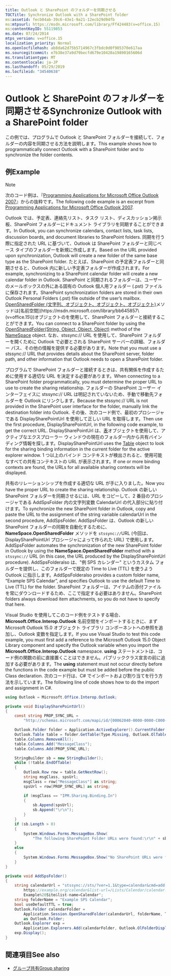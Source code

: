 ```yaml
---
title: Outlook と SharePoint のフォルダーを同期させる
TOCTitle: Synchronize Outlook with a SharePoint folder
ms:assetid: fecb04ab-39c6-43e1-9a21-12ecb29d94fb
ms:mtpsurl: https://msdn.microsoft.com/library/Ff424483(v=office.15)
ms:contentKeyID: 55119853
ms.date: 07/24/2014
mtps_version: v=office.15
localization_priority: Normal
ms.openlocfilehash: ab8da62d75b5714967c3fbdc0d0f985370e617aa
ms.sourcegitcommit: e7b38e37a9d79becfd679e10420a19890165606d
ms.translationtype: MT
ms.contentlocale: ja-JP
ms.lasthandoff: 05/29/2019
ms.locfileid: "34540638"
---
```

# <a name="synchronize-outlook-with-a-sharepoint-folder"></a><span data-ttu-id="d160d-102">Outlook と SharePoint のフォルダーを同期させる</span><span class="sxs-lookup"><span data-stu-id="d160d-102">Synchronize Outlook with a SharePoint folder</span></span>

<span data-ttu-id="d160d-103">この例では、プログラムで Outlook と SharePoint フォルダーを接続して、フォルダーの内容を同期させる方法を説明します。</span><span class="sxs-lookup"><span data-stu-id="d160d-103">This example shows how to programmatically connect Outlook with a SharePoint folder and to synchronize the folder contents.</span></span>

## <a name="example"></a><span data-ttu-id="d160d-104">例</span><span class="sxs-lookup"><span data-stu-id="d160d-104">Example</span></span>

> [!NOTE] 
> <span data-ttu-id="d160d-105">次のコード例は、『[Programming Applications for Microsoft Office Outlook 2007](https://www.amazon.com/gp/product/0735622493?ie=UTF8&tag=msmsdn-20&linkCode=as2&camp=1789&creative=9325&creativeASIN=0735622493)』からの抜粋です。</span><span class="sxs-lookup"><span data-stu-id="d160d-105">The following code example is an excerpt from [Programming Applications for Microsoft Office Outlook 2007](https://www.amazon.com/gp/product/0735622493?ie=UTF8&tag=msmsdn-20&linkCode=as2&camp=1789&creative=9325&creativeASIN=0735622493).</span></span>

<span data-ttu-id="d160d-106">Outlook では、予定表、連絡先リスト、タスク リスト、ディスカッション掲示板、SharePoint フォルダーにドキュメント ライブラリを同期することができます。</span><span class="sxs-lookup"><span data-stu-id="d160d-106">In Outlook, you can synchronize calendars, contact lists, task lists, discussion boards, and document libraries to SharePoint folders.</span></span> <span data-ttu-id="d160d-107">同期を行う際に指定された URL に基づいて、Outlook は SharePoint フォルダーと同じベース タイプのフォルダーを新規に作成します。</span><span class="sxs-lookup"><span data-stu-id="d160d-107">Based on the URL provided upon synchronization, Outlook will create a new folder of the same base type as the SharePoint folder.</span></span> <span data-ttu-id="d160d-108">たとえば、SharePoint の予定表フォルダーと同期させると、Outlook 内に新しい予定表フォルダーが作成されます。</span><span class="sxs-lookup"><span data-stu-id="d160d-108">For example, synchronizing to a SharePoint calendar folder will create a new calendar folder in Outlook.</span></span> <span data-ttu-id="d160d-109">SharePoint と同期されるフォルダーは、ユーザーのメールボックスの外にある固有の Outlook 個人用フォルダー (.pst) ファイルに保存されます。</span><span class="sxs-lookup"><span data-stu-id="d160d-109">SharePoint synchronization folders are stored in their own Outlook Personal Folders (.pst) file outside of the user’s mailbox.</span></span> <span data-ttu-id="d160d-110">[OpenSharedFolder (文字列、オブジェクト、オブジェクト、オブジェクト)](https://msdn.microsoft.com/library/bb610157\(v=office.15\))メソッドは[名前空間](https://msdn.microsoft.com/library/bb645857\(v=office.15\))オブジェクトのを使用して、SharePoint フォルダーと接続することができます。</span><span class="sxs-lookup"><span data-stu-id="d160d-110">You can connect to a SharePoint folder by using the [OpenSharedFolder(String, Object, Object, Object)](https://msdn.microsoft.com/library/bb610157\(v=office.15\)) method of the [NameSpace](https://msdn.microsoft.com/library/bb645857\(v=office.15\)) object.</span></span> <span data-ttu-id="d160d-111">なお、stssync:// URL を使用して、SharePoint フォルダーを開くために Outlook で必要とされる SharePoint サーバーの詳細、フォルダー パス、その他の情報を提供する必要があります。</span><span class="sxs-lookup"><span data-stu-id="d160d-111">Note that you must use a stssync:// URL that provides details about the SharePoint server, folder path, and other information that Outlook needs to open a SharePoint folder.</span></span>

<span data-ttu-id="d160d-112">プログラムで SharePoint フォルダーと接続するときは、共有関係を作成するために使用する適切な URL を決定する必要があります。</span><span class="sxs-lookup"><span data-stu-id="d160d-112">When connecting to a SharePoint folder programmatically, you must determine the proper URL to use to create the sharing relationship.</span></span> <span data-ttu-id="d160d-113">フォルダーの SharePoint ユーザー インターフェイスに stssync:// URL は明記されていないため、手動で移動先フォルダーを Outlook にリンクします。</span><span class="sxs-lookup"><span data-stu-id="d160d-113">Because the stssync:// URL is not provided in the SharePoint user interface for the folder, manually link the destination folder into Outlook.</span></span> <span data-ttu-id="d160d-114">その後、次のコード例で、最初のプロシージャである DisplaySharePointUrl を使用して正しい URL を取得します。</span><span class="sxs-lookup"><span data-stu-id="d160d-114">Then use the first procedure, DisplaySharePointUrl, in the following code example, to get the correct URL.</span></span> <span data-ttu-id="d160d-115">DisplaySharePointUrl は、[表](https://msdn.microsoft.com/library/bb652856\(v=office.15\))オブジェクトを使用して、アクティブなエクスプローラー ウィンドウの現在のフォルダー内から共有バインディング情報を探します。</span><span class="sxs-lookup"><span data-stu-id="d160d-115">DisplaySharePointUrl uses the [Table](https://msdn.microsoft.com/library/bb652856\(v=office.15\)) object to look for the sharing binding information in the current folder for the active explorer window.</span></span> <span data-ttu-id="d160d-116">1 つ以上のバインド コンテキストが検出されると、使用可能なすべての共有コンテキストの URL が表示されます。</span><span class="sxs-lookup"><span data-stu-id="d160d-116">If one or more binding contexts are found, the URLs for all available sharing contexts will be displayed.</span></span>

<span data-ttu-id="d160d-117">共有のリレーションシップを作成する適切な URL が手に入りました。</span><span class="sxs-lookup"><span data-stu-id="d160d-117">Now you have the proper URL to create the sharing relationship.</span></span> <span data-ttu-id="d160d-118">Outlook の新しい SharePoint フォルダーを同期させるには、URL をコピーして、2 番目のプロシージャである AddSpsFolder 内の文字列変数 CalendarUrl の代入部分に貼り付けます。</span><span class="sxs-lookup"><span data-stu-id="d160d-118">To synchronize the new SharePoint folder in Outlook, copy and paste the URL to the assignment of the string variable calendarUrl in the second procedure, AddSpsFolder.</span></span> <span data-ttu-id="d160d-119">AddSpsFolder は、Outlook の新しい SharePoint フォルダーの同期を自動化するために、**NameSpace.OpenSharedFolder** メソッドを `stssync://`URL (今回は、DisplaySharePointUrl プロシージャによって作られた URL) で使用します。</span><span class="sxs-lookup"><span data-stu-id="d160d-119">AddSpsFolder automates the synchronization of the new SharePoint folder in Outlook by using the **NameSpace.OpenSharedFolder** method with a `stssync://` URL (in this case, the URL produced by the DisplaySharePointUrl procedure).</span></span> <span data-ttu-id="d160d-120">AddSpsFolderalso は、"例 SPS カレンダー" というカスタム フォルダーを提供し、このフォルダーで既定の Time to Live (TTL) を使うよう Outlook に指示します。</span><span class="sxs-lookup"><span data-stu-id="d160d-120">AddSpsFolderalso provides a custom folder name, “Example SPS Calendar”, and specifies Outlook to use the default Time to Live (TTL) for the folder.</span></span> <span data-ttu-id="d160d-121">SharePoint フォルダーは、アイテムの添付ファイルを常にダウンロードするため、ここで指定する必要はありません。</span><span class="sxs-lookup"><span data-stu-id="d160d-121">SharePoint folders always download item attachments, so you do not have to specify that here.</span></span>

<span data-ttu-id="d160d-122">Visual Studio を使用してこのコード例をテストする場合、**Microsoft.Office.Interop.Outlook** 名前空間をインポートするときに、まず Microsoft Outlook 15.0 オブジェクト ライブラリ コンポーネントへの参照を追加し、Outlook 変数を指定します。</span><span class="sxs-lookup"><span data-stu-id="d160d-122">If you use Visual Studio to test this code example, you must first add a reference to the Microsoft Outlook 15.0 Object Library component and specify the Outlook variable when you import the **Microsoft.Office.Interop.Outlook** namespace.</span></span> <span data-ttu-id="d160d-123">**using** ステートメントは、コード例の関数の前に直接置くことはできません。パブリッククラス宣言の前に追加する必要があります。</span><span class="sxs-lookup"><span data-stu-id="d160d-123">The **using** statement must not occur directly before the functions in the code example but must be added before the public Class declaration.</span></span> <span data-ttu-id="d160d-124">次のコード行は、C\# でインポートおよび割り当てを行う方法を示しています。</span><span class="sxs-lookup"><span data-stu-id="d160d-124">The following line of code shows how to do the import and assignment in C\#.</span></span>

```csharp
using Outlook = Microsoft.Office.Interop.Outlook;
```


```csharp
private void DisplaySharePointUrl()
{
    const string PROP_SYNC_URL = 
        "http://schemas.microsoft.com/mapi/id/{00062040-0000-0000-C000-000000000046}/8A24001E";

    Outlook.Folder folder = Application.ActiveExplorer().CurrentFolder as Outlook.Folder;
    Outlook.Table table = folder.GetTable(Type.Missing, Outlook.OlTableContents.olHiddenItems);
    table.Columns.RemoveAll();
    table.Columns.Add("MessageClass");
    table.Columns.Add(PROP_SYNC_URL);

    StringBuilder sb = new StringBuilder();
    while (!table.EndOfTable)
    {
        Outlook.Row row = table.GetNextRow();
        string msgClass, spsUrl;
        msgClass = row["MessageClass"] as string;
        spsUrl = row[PROP_SYNC_URL] as string;

        if (msgClass == "IPM.Sharing.Binding.In")
        {
            sb.Append(spsUrl);
            sb.Append("\r\n");
        }
    }
    if (sb.Length > 0)
    {
        System.Windows.Forms.MessageBox.Show(
            "The following SharePoint Folder URLs were found:\r\n" + sb.ToString());
    }
    else
    {
        System.Windows.Forms.MessageBox.Show("No SharePoint URLs were found in this folder.");
    }
}

private void AddSpsFolder()
{
    string calendarUrl = "stssync://sts/?ver=1.1&type=calendar&cmd=add-folder&base-url=
        https://example.org/calendar&list-url=/Lists/Calendar/calendar.aspx&guid=&site-name=
        Example%20Site&list-name=Calendar";
    string folderName = "Example SPS Calendar";
    bool useDefaultTTL = true;
    Outlook.Folder calendarFolder =
        Application.Session.OpenSharedFolder(calendarUrl, folderName, Type.Missing, useDefaultTTL) 
        as Outlook.Folder;
    Outlook.Explorer exp =
        Application.Explorers.Add(calendarFolder, Outlook.OlFolderDisplayMode.olFolderDisplayNormal);
    exp.Display();
}
```

## <a name="see-also"></a><span data-ttu-id="d160d-125">関連項目</span><span class="sxs-lookup"><span data-stu-id="d160d-125">See also</span></span>

- [<span data-ttu-id="d160d-126">グループ共有</span><span class="sxs-lookup"><span data-stu-id="d160d-126">Group sharing</span></span>](group-sharing.md)

